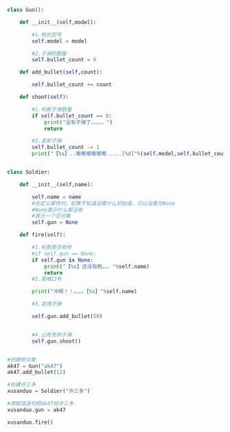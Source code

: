 
<BlogInfo title="15.士兵类开发" author="白日梦想猿" pv=0 read_times=0 pre_cost_time=0分53秒 category="面向对象" tag_list="['面向对象']" create_time="2020.02.25 15:40:37" update_time="2020.02.25 16:36:44" />

```python
class Gun():

    def __init__(self,model):

        #1.枪的型号
        self.model = model

        #2.子弹的数量
        self.bullet_count = 0

    def add_bullet(self,count):

        self.bullet_count += count

    def shoot(self):

        #1.判断子弹数量
        if self.bullet_count == 0:
            print("没有子弹了。。。。。")
            return

        #2.发射子弹
        self.bullet_count -= 1
        print("【%s】..嘟嘟嘟嘟嘟嘟.....[%d]"%(self.model,self.bullet_count))


class Soldier:

    def __init__(self,name):

        self.name = name
        #在定义属性时，如果不知道设置什么初始值，可以设置为None
        #None表示什么都没有
        #表示一个空对象
        self.gun = None

    def fire(self):

        #1.判断是否有枪
        #if self.gun == None:
        if self.gun is None:
            print("【%s】还没有枪。。。"%self.name)
            return
        #2.高喊口号

        print("冲啊！！。。。。【%s】"%self.name)

        #3.装填子弹

        self.gun.add_bullet(50)


        #4.让枪发射子弹
        self.gun.shoot()


#创建枪对象
ak47 = Gun("ak47")
ak47.add_bullet(12)

#创建许三多
xusanduo = Soldier("许三多")

#用赋值语句把ak47给许三多
xusanduo.gun = ak47

xusanduo.fire()
```
